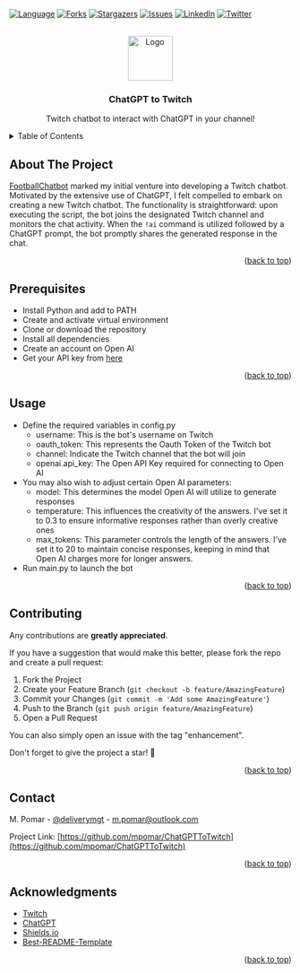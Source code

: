 <a name="readme-top"></a>

<!-- PROJECT SHIELDS -->
[![Language][language-shield]][language-url]
[![Forks][forks-shield]][forks-url]
[![Stargazers][stars-shield]][stars-url]
[![Issues][issues-shield]][issues-url]
[![LinkedIn][linkedin-shield]][linkedin-url]
[![Twitter][twitter-shield]][twitter-url]

<!-- PROJECT LOGO & HEADER -->
<br />
<div align="center">
  <a href="https://github.com/mpomar/ChatGPTToTwitch">
    <img src="https://cdn-cjmik.nitrocdn.com/UjszoEMIGzQLBmRYICliaPmdTnvQlovN/assets/images/optimized/rev-036ec8e/www.aalpha.net/wp-content/uploads/2020/11/ChatBot_ace-1.gif" alt="Logo" width="80">
  </a>

  <h3 align="center">ChatGPT to Twitch</h3>

  <p align="center">
    Twitch chatbot to interact with ChatGPT in your channel!
  </p>
</div>

<!-- TABLE OF CONTENTS -->
<details>
  <summary>Table of Contents</summary>
  <ol>
    <li><a href="#about-the-project">About The Project</a></li>
    <li><a href="#prerequisites">Prerequisites</a></li>
    <li><a href="#usage">Usage</a></li>
    <li><a href="#contributing">Contributing</a></li>
    <li><a href="#contact">Contact</a></li>
    <li><a href="#acknowledgments">Acknowledgments</a></li>
  </ol>
</details>

<!-- BODY -->
## About The Project

[FootballChatbot](https://github.com/mpomar/FootballChatbot) marked my initial venture into developing a Twitch chatbot. Motivated by the extensive use of ChatGPT, I felt compelled to embark on creating a new Twitch chatbot. The functionality is straightforward: upon executing the script, the bot joins the designated Twitch channel and monitors the chat activity. When the `!ai` command is utilized followed by a ChatGPT prompt, the bot promptly shares the generated response in the chat.

<p align="right">(<a href="#readme-top">back to top</a>)</p>

## Prerequisites

* Install Python and add to PATH
* Create and activate virtual environment
* Clone or download the repository
* Install all dependencies 
* Create an account on Open AI
* Get your API key from [here](https://platform.openai.com/api-keys)

<p align="right">(<a href="#readme-top">back to top</a>)</p>

## Usage

- Define the required variables in config.py 
  - username: This is the bot's username on Twitch 
  - oauth_token: This represents the Oauth Token of the Twitch bot
  - channel: Indicate the Twitch channel that the bot will join
  - openai.api_key: The Open API Key required for connecting to Open AI
- You may also wish to adjust certain Open AI parameters:
  - model: This determines the model Open AI will utilize to generate responses 
  - temperature: This influences the creativity of the answers. I've set it to 0.3 to ensure informative responses rather than overly creative ones
  - max_tokens: This parameter controls the length of the answers. I've set it to 20 to maintain concise responses, keeping in mind that Open AI charges more for longer answers.
- Run main.py to launch the bot

<p align="right">(<a href="#readme-top">back to top</a>)</p>

## Contributing

Any contributions are **greatly appreciated**.

If you have a suggestion that would make this better, please fork the repo and create a pull request:

1. Fork the Project
2. Create your Feature Branch (`git checkout -b feature/AmazingFeature`)
3. Commit your Changes (`git commit -m 'Add some AmazingFeature'`)
4. Push to the Branch (`git push origin feature/AmazingFeature`)
5. Open a Pull Request 

You can also simply open an issue with the tag "enhancement".

Don't forget to give the project a star! 🌟

<p align="right">(<a href="#readme-top">back to top</a>)</p>

## Contact

M. Pomar - [@deliverymgt](https://twitter.com/deliverymgt) - m.pomar@outlook.com

Project Link: [https://github.com/mpomar/ChatGPTToTwitch](https://github.com/mpomar/ChatGPTToTwitch)

<p align="right">(<a href="#readme-top">back to top</a>)</p>

## Acknowledgments


* [Twitch](https://twitch.tv/)
* [ChatGPT](https://chat.openai.com/)
* [Shields.io](https://shields.io)
* [Best-README-Template](https://github.com/othneildrew/Best-README-Template)

<p align="right">(<a href="#readme-top">back to top</a>)</p>

<!-- MARKDOWN LINKS & IMAGES -->
[language-shield]: https://img.shields.io/github/languages/top/mpomar/ChatGPTToTwitch?style=for-the-badge
[language-url]: https://github.com/mpomar/ChatGPTToTwitch
[forks-shield]: https://img.shields.io/github/forks/mpomar/ChatGPTToTwitch?style=for-the-badge
[forks-url]: https://github.com/mpomar/ChatGPTToTwitch/network/members
[stars-shield]: https://img.shields.io/github/stars/mpomar/ChatGPTToTwitch?style=for-the-badge
[stars-url]: https://github.com/mpomar/ChatGPTToTwitch/stargazers
[issues-shield]: https://img.shields.io/github/issues/mpomar/ChatGPTToTwitch?style=for-the-badge
[issues-url]: https://github.com/mpomar/ChatGPTToTwitch/issues
[linkedin-shield]: https://img.shields.io/badge/-LinkedIn-black.svg?style=for-the-badge&logo=linkedin&colorB=555
[linkedin-url]: https://linkedin.com/in/manfredipomar
[twitter-shield]: https://img.shields.io/badge/-Twitter-black.svg?style=for-the-badge&logo=twitter&colorB=555
[twitter-url]: https://twitter.com/deliverymgt
